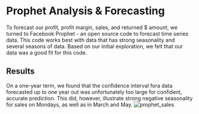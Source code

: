 # Prophet Analysis & Forecasting
To forecast our profit, profit margin, sales, and returned $ amount, we turned to Facebook Prophet - an open source code to forecast time series data. This code works best with data that has strong seasonality and several seasons of data. Based on our initial exploration, we felt that our data was a good fit for this code.

## Results
On a one-year term, we found that the confidence interval fora data forecasted up to one year out was unfortunately too large for confident, accurate prediction. This did, however, illustrate strong negative seasonality for sales on Mondays, as well as in March and May.
![prophet_sales](https://user-images.githubusercontent.com/90879979/157747081-39a93198-1655-466f-8ec7-e0fb0aa7b98c.png)

